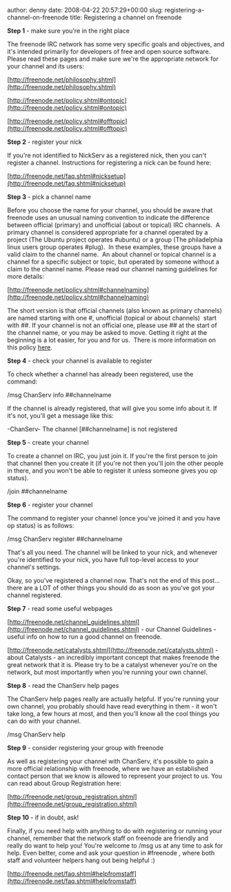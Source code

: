 author: denny
date: 2008-04-22 20:57:29+00:00
slug: registering-a-channel-on-freenode
title: Registering a channel on freenode

**Step 1** - make sure you're in the right place

The freenode IRC network has some very specific goals and objectives, and it's intended primarily for developers of free and open source software.  Please read these pages and make sure we're the appropriate network for your channel and its users:

[http://freenode.net/philosophy.shtml](http://freenode.net/philosophy.shtml)

[http://freenode.net/policy.shtml#ontopic](http://freenode.net/policy.shtml#ontopic)

[http://freenode.net/policy.shtml#offtopic](http://freenode.net/policy.shtml#offtopic)

**Step 2** - register your nick

If you're not identified to NickServ as a registered nick, then you can't register a channel.  Instructions for registering a nick can be found here:

[http://freenode.net/faq.shtml#nicksetup](http://freenode.net/faq.shtml#nicksetup)

**Step 3** - pick a channel name

Before you choose the name for your channel, you should be aware that freenode uses an unusual naming convention to indicate the difference between official (primary) and unofficial (about or topical) IRC channels.  A primary channel is considered appropriate for a channel operated by a project (The Ubuntu project operates #ubuntu) or a group (The philadelphia linux users group operates #plug).  In these examples, these groups have a valid claim to the channel name.  An about channel or topical channel is a channel for a specific subject or topic, but operated by someone without a claim to the channel name. Please read our channel naming guidelines for more details:

[http://freenode.net/policy.shtml#channelnaming](http://freenode.net/policy.shtml#channelnaming)

The short version is that official channels (also known as primary channels) are named starting with one #, unofficial (topical or about channels)  start with ##.  If your channel is not an official one, please use ## at the start of the channel name, or you may be asked to move.  Getting it right at the beginning is a lot easier, for you and for us.  There is more information on this policy [here](http://freenode.net/policy.shtml#channelnaming).

**Step 4** - check your channel is available to register

To check whether a channel has already been registered, use the command:

/msg ChanServ info ##channelname

If the channel is already registered, that will give you some info about it.  If it's not, you'll get a message like this:

-ChanServ- The channel [##channelname] is not registered

**Step 5** - create your channel

To create a channel on IRC, you just join it.  If you're the first person to join that channel then you create it (if you're not then you'll join the other people in there, and you won't be able to register it unless someone gives you op status).

/join ##channelname

**Step 6** - register your channel

The command to register your channel (once you've joined it and you have op status) is as follows:

/msg ChanServ register ##channelname

That's all you need.  The channel will be linked to your nick, and whenever you're identified to your nick, you have full top-level access to your channel's settings.

Okay, so you've registered a channel now.  That's not the end of this post...  there are a LOT of other things you should do as soon as you've got your channel registered.

**Step 7** - read some useful webpages

[http://freenode.net/channel_guidelines.shtml](http://freenode.net/channel_guidelines.shtml) - our Channel Guidelines - useful info on how to run a good channel on freenode.

[http://freenode.net/catalysts.shtml](http://freenode.net/catalysts.shtml) - about Catalysts - an incredibly important concept that makes freenode the great network that it is.  Please try to be a catalyst whenever you're on the network, but most importantly when you're running your own channel.

**Step 8** - read the ChanServ help pages

The ChanServ help pages really are actually helpful.  If you're running your own channel, you probably should have read everything in them - it won't take long, a few hours at most, and then you'll know all the cool things you can do with your channel.

/msg ChanServ help

**Step 9** - consider registering your group with freenode

As well as registering your channel with ChanServ, it's possible to gain a more official relationship with freenode, where we have an established contact person that we know is allowed to represent your project to us.  You can read about Group Registration here:

[http://freenode.net/group_registration.shtml](http://freenode.net/group_registration.shtml)

**Step 10** - if in doubt, ask!

Finally, if you need help with anything to do with registering or running your channel, remember that the network staff on freenode are friendly and really do want to help you!  You're welcome to /msg us at any time to ask for help.  Even better, come and ask your question in #freenode , where both staff and volunteer helpers hang out being helpful  :)

[http://freenode.net/faq.shtml#helpfromstaff](http://freenode.net/faq.shtml#helpfromstaff)
